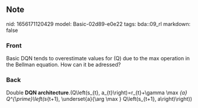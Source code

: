 ## Note
nid: 1656171120429
model: Basic-02d89-e0e22
tags: bda::09_rl
markdown: false

### Front
Basic DQN tends to overestimate values for \(Q\) due to the max operation in the Bellman equation. How can it be adressed?

### Back
Double <b>DQN architecture</b>.\(Q\left(s_{t}, a_{t}\right)=r_{t}+\gamma \max _{a} Q^{\prime}\left(s_{t+1}, \underset{a}{\arg \max } Q\left(s_{t+1}, a\right)\right)\)
